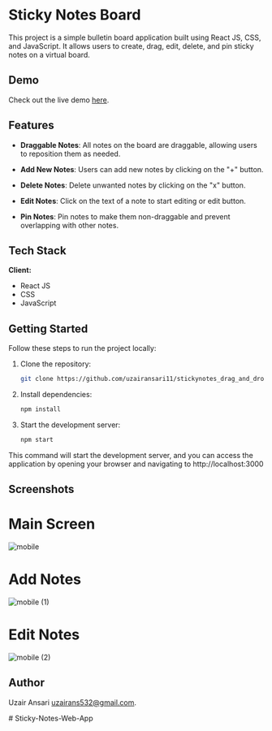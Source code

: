# Sticky Notes Board

This project is a simple bulletin board application built using React JS, CSS, and JavaScript. It allows users to create, drag, edit, delete, and pin sticky notes on a virtual  board.

## Demo

Check out the live demo [here](https://stickynotes-drag-and-drop.vercel.app/).

## Features

- **Draggable Notes**: All notes on the board are draggable, allowing users to reposition them as needed.

- **Add New Notes**: Users can add new notes by clicking on the "+" button.

- **Delete Notes**: Delete unwanted notes by clicking on the "x" button.

- **Edit Notes**: Click on the text of a note to start editing or edit button. 

- **Pin Notes**: Pin notes to make them non-draggable and prevent overlapping with other notes.

## Tech Stack

**Client:** 
- React JS
- CSS
- JavaScript

## Getting Started

Follow these steps to run the project locally:

1. Clone the repository:

   ```bash
   git clone https://github.com/uzairansari11/stickynotes_drag_and_drop.git


2. Install dependencies:

   ```bash
   npm install

3. Start the development server:

   ```bash
   npm start

This command will start the development server, and you can access the application by opening your browser and navigating to http://localhost:3000



## Screenshots
# Main Screen
![mobile](https://github.com/uzairansari11/stickynotes_drag_and_drop/assets/112272822/dd1c52c1-77b8-4d51-8ef2-757b5e4cda8e)
<br />
# Add Notes 
![mobile (1)](https://github.com/uzairansari11/stickynotes_drag_and_drop/assets/112272822/b4dd7df5-54bb-425e-9c27-c514d07787cb)
<br />
# Edit Notes
![mobile (2)](https://github.com/uzairansari11/stickynotes_drag_and_drop/assets/112272822/db72fd89-1b47-47c5-8eaa-2df4070bf73a)


## Author

Uzair Ansari
uzairans532@gmail.com.

#   S t i c k y - N o t e s - W e b - A p p  
 